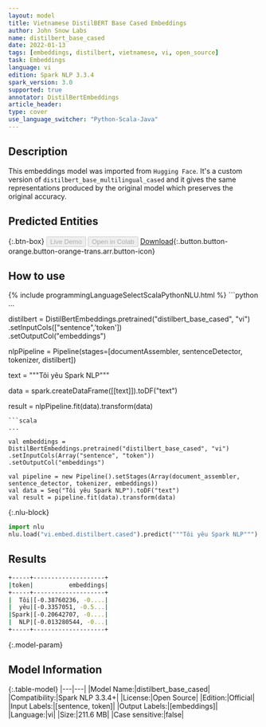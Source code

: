 ```yaml
---
layout: model
title: Vietnamese DistilBERT Base Cased Embeddings
author: John Snow Labs
name: distilbert_base_cased
date: 2022-01-13
tags: [embeddings, distilbert, vietnamese, vi, open_source]
task: Embeddings
language: vi
edition: Spark NLP 3.3.4
spark_version: 3.0
supported: true
annotator: DistilBertEmbeddings
article_header:
type: cover
use_language_switcher: "Python-Scala-Java"
---
```


## Description

This embeddings model was imported from `Hugging Face`. It's a custom version of `distilbert_base_multilingual_cased` and it gives the same representations produced by the original model which preserves the original accuracy.

## Predicted Entities



{:.btn-box}
<button class="button button-orange" disabled>Live Demo</button>
<button class="button button-orange" disabled>Open in Colab</button>
[Download](https://s3.amazonaws.com/auxdata.johnsnowlabs.com/public/models/distilbert_base_cased_vi_3.3.4_3.0_1642064850307.zip){:.button.button-orange.button-orange-trans.arr.button-icon}

## How to use



<div class="tabs-box" markdown="1">
{% include programmingLanguageSelectScalaPythonNLU.html %}
```python
...

distilbert = DistilBertEmbeddings.pretrained("distilbert_base_cased", "vi")\
.setInputCols(["sentence",'token'])\
.setOutputCol("embeddings")

nlpPipeline = Pipeline(stages=[documentAssembler, sentenceDetector, tokenizer, distilbert])

text = """Tôi yêu Spark NLP"""

data = spark.createDataFrame([[text]]).toDF("text")

result = nlpPipeline.fit(data).transform(data)
```
```scala
...

val embeddings = DistilBertEmbeddings.pretrained("distilbert_base_cased", "vi")
.setInputCols(Array("sentence", "token"))
.setOutputCol("embeddings")

val pipeline = new Pipeline().setStages(Array(document_assembler, sentence_detector, tokenizer, embeddings))
val data = Seq("Tôi yêu Spark NLP").toDF("text")
val result = pipeline.fit(data).transform(data)
```


{:.nlu-block}
```python
import nlu
nlu.load("vi.embed.distilbert.cased").predict("""Tôi yêu Spark NLP""")
```

</div>

## Results

```bash
+-----+--------------------+
|token|          embeddings|
+-----+--------------------+
|  Tôi|[-0.38760236, -0....|
|  yêu|[-0.3357051, -0.5...|
|Spark|[-0.20642707, -0....|
|  NLP|[-0.013280544, -0...|
+-----+--------------------+
```

{:.model-param}
## Model Information

{:.table-model}
|---|---|
|Model Name:|distilbert_base_cased|
|Compatibility:|Spark NLP 3.3.4+|
|License:|Open Source|
|Edition:|Official|
|Input Labels:|[sentence, token]|
|Output Labels:|[embeddings]|
|Language:|vi|
|Size:|211.6 MB|
|Case sensitive:|false|
